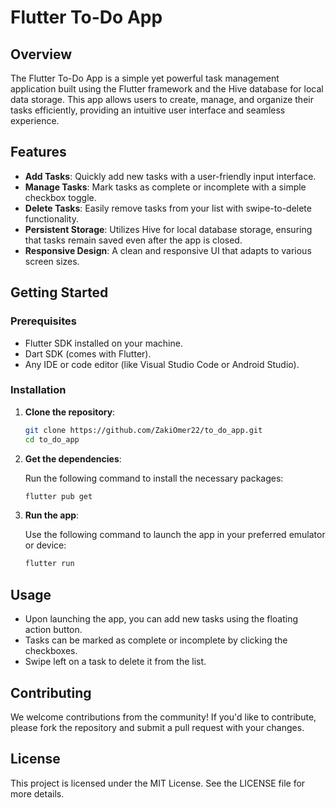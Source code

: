 
# Flutter To-Do App

## Overview

The Flutter To-Do App is a simple yet powerful task management application built using the Flutter framework and the Hive database for local data storage. This app allows users to create, manage, and organize their tasks efficiently, providing an intuitive user interface and seamless experience.

## Features

- **Add Tasks**: Quickly add new tasks with a user-friendly input interface.
- **Manage Tasks**: Mark tasks as complete or incomplete with a simple checkbox toggle.
- **Delete Tasks**: Easily remove tasks from your list with swipe-to-delete functionality.
- **Persistent Storage**: Utilizes Hive for local database storage, ensuring that tasks remain saved even after the app is closed.
- **Responsive Design**: A clean and responsive UI that adapts to various screen sizes.

## Getting Started

### Prerequisites

- Flutter SDK installed on your machine.
- Dart SDK (comes with Flutter).
- Any IDE or code editor (like Visual Studio Code or Android Studio).

### Installation

1. **Clone the repository**:

   ```bash
   git clone https://github.com/ZakiOmer22/to_do_app.git
   cd to_do_app
   ```

2. **Get the dependencies**:

   Run the following command to install the necessary packages:

   ```bash
   flutter pub get
   ```

3. **Run the app**:

   Use the following command to launch the app in your preferred emulator or device:

   ```bash
   flutter run
   ```

## Usage

- Upon launching the app, you can add new tasks using the floating action button.
- Tasks can be marked as complete or incomplete by clicking the checkboxes.
- Swipe left on a task to delete it from the list.

## Contributing

We welcome contributions from the community! If you'd like to contribute, please fork the repository and submit a pull request with your changes.

## License

This project is licensed under the MIT License. See the LICENSE file for more details.
